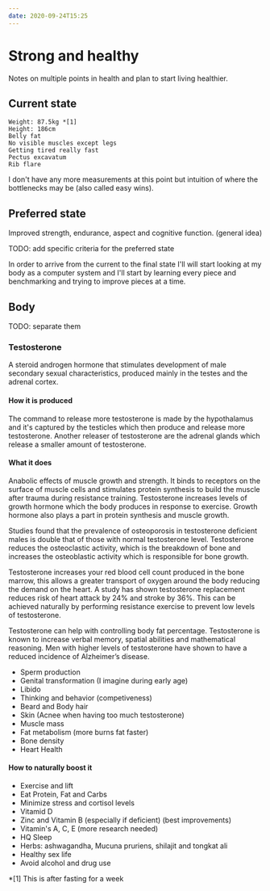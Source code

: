 ```yaml
---
date: 2020-09-24T15:25
---
```


# Strong and healthy

Notes on multiple points in health and plan to start living healthier.

## Current state

```
Weight: 87.5kg *[1]
Height: 186cm
Belly fat
No visible muscles except legs
Getting tired really fast
Pectus excavatum
Rib flare
```

I don't have any more measurements at this point but intuition of where the bottlenecks may be (also called easy wins).

## Preferred state

Improved strength, endurance, aspect and cognitive function. (general idea)

TODO: add specific criteria for the preferred state

In order to arrive from the current to the final state I'll will start looking at my body as a computer system and I'll start by learning every piece and benchmarking and trying to improve pieces at a time.

## Body

TODO: separate them

### **Testosterone**
A steroid androgen hormone that stimulates development of male secondary sexual characteristics, produced mainly in the testes and the adrenal cortex.

#### How it is produced

The command to release more testosterone is made by the hypothalamus and it's captured by the testicles which then produce and release more testosterone. Another releaser of testosterone are the adrenal glands which release a smaller amount of testosterone.

#### What it does

Anabolic effects of muscle growth and strength. It binds to receptors on the surface of muscle cells and stimulates protein synthesis to build the muscle after trauma during resistance training. Testosterone increases levels of growth hormone which the body produces in response to exercise. Growth hormone also plays a part in protein synthesis and muscle growth.

Studies found that the prevalence of osteoporosis in testosterone deficient males is double that of those with normal testosterone level. Testosterone reduces the osteoclastic activity, which is the breakdown of bone and increases the osteoblastic activity which is responsible for bone growth.

Testosterone increases your red blood cell count produced in the bone marrow, this allows a greater transport of oxygen around the body reducing the demand on the heart. A study has shown testosterone replacement reduces risk of heart attack by 24% and stroke by 36%.  This can be achieved naturally by performing resistance exercise to prevent low levels of testosterone.

Testosterone can help with controlling body fat percentage.
Testosterone is known to increase verbal memory, spatial abilities and mathematical reasoning. Men with higher levels of testosterone have shown to have a reduced incidence of Alzheimer’s disease.

- Sperm production
- Genital transformation (I imagine during early age)
- Libido
- Thinking and behavior (competiveness)
- Beard and Body hair
- Skin (Acnee when having too much testosterone)
- Muscle mass
- Fat metabolism (more burns fat faster)
- Bone density
- Heart Health

#### How to naturally boost it

- Exercise and lift
- Eat Protein, Fat and Carbs
- Minimize stress and cortisol levels
- Vitamid D
- Zinc and Vitamin B (especially if deficient) (best improvements)
- Vitamin's A, C, E (more research needed)
- HQ Sleep
- Herbs: ashwagandha, Mucuna pruriens, shilajit and tongkat ali
- Healthy sex life
- Avoid alcohol and drug use




*[1] This is after fasting for a week

